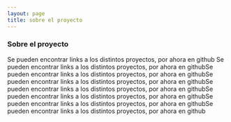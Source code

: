 ```yaml
---
layout: page
title: sobre el proyecto	
---
```


### Sobre el proyecto

Se pueden encontrar links a los distintos proyectos, por ahora en github Se pueden encontrar links a los distintos proyectos, por ahora en githubSe pueden encontrar links a los distintos proyectos, por ahora en githubSe pueden encontrar links a los distintos proyectos, por ahora en githubSe pueden encontrar links a los distintos proyectos, por ahora en githubSe pueden encontrar links a los distintos proyectos, por ahora en githubSe pueden encontrar links a los distintos proyectos, por ahora en githubSe pueden encontrar links a los distintos proyectos, por ahora en github